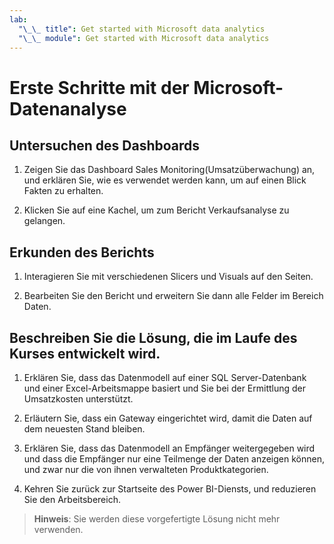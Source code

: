 ```yaml
---
lab:
  "\_\_ title": Get started with Microsoft data analytics
  "\_\_ module": Get started with Microsoft data analytics
---
```

# Erste Schritte mit der Microsoft-Datenanalyse

## Untersuchen des Dashboards

1. Zeigen Sie das Dashboard Sales Monitoring(Umsatzüberwachung) an, und erklären Sie, wie es verwendet werden kann, um auf einen Blick Fakten zu erhalten.

1. Klicken Sie auf eine Kachel, um zum Bericht Verkaufsanalyse zu gelangen.

## Erkunden des Berichts

1. Interagieren Sie mit verschiedenen Slicers und Visuals auf den Seiten.

1. Bearbeiten Sie den Bericht und erweitern Sie dann alle Felder im Bereich Daten.

## Beschreiben Sie die Lösung, die im Laufe des Kurses entwickelt wird.

1. Erklären Sie, dass das Datenmodell auf einer SQL Server-Datenbank und einer Excel-Arbeitsmappe basiert und Sie bei der Ermittlung der Umsatzkosten unterstützt.

1. Erläutern Sie, dass ein Gateway eingerichtet wird, damit die Daten auf dem neuesten Stand bleiben.

1. Erklären Sie, dass das Datenmodell an Empfänger weitergegeben wird und dass die Empfänger nur eine Teilmenge der Daten anzeigen können, und zwar nur die von ihnen verwalteten Produktkategorien.

1. Kehren Sie zurück zur Startseite des Power BI-Diensts, und reduzieren Sie den Arbeitsbereich.

> **Hinweis**: Sie werden diese vorgefertigte Lösung nicht mehr verwenden.
